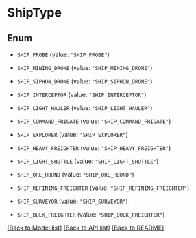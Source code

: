 # ShipType

## Enum


* `SHIP_PROBE` (value: `"SHIP_PROBE"`)

* `SHIP_MINING_DRONE` (value: `"SHIP_MINING_DRONE"`)

* `SHIP_SIPHON_DRONE` (value: `"SHIP_SIPHON_DRONE"`)

* `SHIP_INTERCEPTOR` (value: `"SHIP_INTERCEPTOR"`)

* `SHIP_LIGHT_HAULER` (value: `"SHIP_LIGHT_HAULER"`)

* `SHIP_COMMAND_FRIGATE` (value: `"SHIP_COMMAND_FRIGATE"`)

* `SHIP_EXPLORER` (value: `"SHIP_EXPLORER"`)

* `SHIP_HEAVY_FREIGHTER` (value: `"SHIP_HEAVY_FREIGHTER"`)

* `SHIP_LIGHT_SHUTTLE` (value: `"SHIP_LIGHT_SHUTTLE"`)

* `SHIP_ORE_HOUND` (value: `"SHIP_ORE_HOUND"`)

* `SHIP_REFINING_FREIGHTER` (value: `"SHIP_REFINING_FREIGHTER"`)

* `SHIP_SURVEYOR` (value: `"SHIP_SURVEYOR"`)

* `SHIP_BULK_FREIGHTER` (value: `"SHIP_BULK_FREIGHTER"`)


[[Back to Model list]](../README.md#documentation-for-models) [[Back to API list]](../README.md#documentation-for-api-endpoints) [[Back to README]](../README.md)


